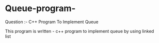 # Queue-program-
Question :- C++ Program To Implement Queue 


This program is written - c++ program to implement queue by using linked list 
